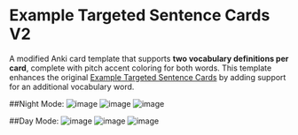 # Example Targeted Sentence Cards V2

A modified Anki card template that supports **two vocabulary definitions per card**, complete with pitch accent coloring for both words. This template enhances the original [Example Targeted Sentence Cards](https://ankiweb.net/shared/info/1557722832) by adding support for an additional vocabulary word.

##Night Mode:
![image](https://github.com/user-attachments/assets/05c6b96f-d704-4ede-9688-66bb5bf005ea)
![image](https://github.com/user-attachments/assets/f578655f-e755-4297-b778-f1814a0499f8)
![image](https://github.com/user-attachments/assets/c8435c4c-a1e6-48f0-aa40-fec5fd18fdd4)

##Day Mode:
![image](https://github.com/user-attachments/assets/9d1b2690-b739-4676-9c62-ac1882362c41)
![image](https://github.com/user-attachments/assets/67bcb095-f908-418f-aaa5-2ccb00085787)
![image](https://github.com/user-attachments/assets/f7442d87-2191-4d4a-ae83-1283fab5d903)
